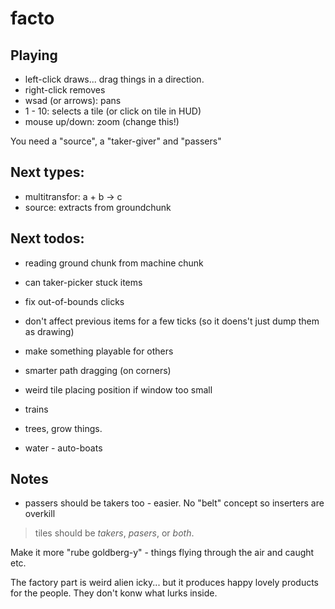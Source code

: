 # facto

## Playing

* left-click draws... drag things in a direction.
* right-click removes
* wsad (or arrows): pans
* 1 - 10: selects a tile (or click on tile in HUD)
* mouse up/down: zoom (change this!)

You need a "source", a "taker-giver" and "passers"

## Next types:

* multitransfor: a + b -> c
* source: extracts from groundchunk

## Next todos:

* reading ground chunk from machine chunk
* can taker-picker stuck items
* fix out-of-bounds clicks
* don't affect previous items for a few ticks (so it doens't just dump them as drawing)
* make something playable for others
* smarter path dragging (on corners)
* weird tile placing position if window too small

* trains
* trees, grow things.
* water - auto-boats

## Notes

* passers should be takers too - easier. No "belt" concept so inserters are overkill
> tiles should be *takers*, *pasers*, or *both*.

Make it more "rube goldberg-y" - things flying through the air and caught etc.

The factory part is weird alien icky... but it produces happy lovely products for the people. They don't konw what lurks inside.
